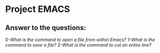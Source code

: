 # Project EMACS

## Answer to the questions:

0-*What is the command to open a file from within Emacs?*
1-*What is the command to save a file?*
2-*What is the command to cut an entire line?*